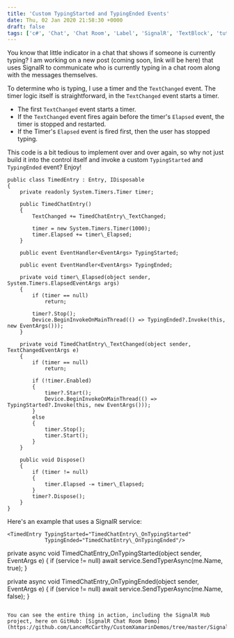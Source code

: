```yaml
---
title: 'Custom TypingStarted and TypingEnded Events'
date: Thu, 02 Jan 2020 21:58:30 +0000
draft: false
tags: ['c#', 'Chat', 'Chat Room', 'Label', 'SignalR', 'TextBlock', 'tutorial', 'Xamarin', 'Xamarin', 'xamarin forms', 'xaml']
---
```


You know that little indicator in a chat that shows if someone is currently typing? I am working on a new post (coming soon, link will be here) that uses SignalR to communicate who is currently typing in a chat room along with the messages themselves.

To determine who is typing, I use a timer and the `TextChanged` event. The timer logic itself is straightforward, in the `TextChanged` event starts a timer.

*   The first `TextChanged` event starts a timer.
*   If the `TextChanged` event fires again before the timer's `Elapsed` event, the timer is stopped and restarted.
*   If the Timer's `Elapsed` event is fired first, then the user has stopped typing.

This code is a bit tedious to implement over and over again, so why not just build it into the control itself and invoke a custom `TypingStarted` and `TypingEnded` event? Enjoy!

```
public class TimedEntry : Entry, IDisposable
{
    private readonly System.Timers.Timer timer;

    public TimedChatEntry()
    {
        TextChanged += TimedChatEntry\_TextChanged;

        timer = new System.Timers.Timer(1000);
        timer.Elapsed += timer\_Elapsed;
    }

    public event EventHandler<EventArgs> TypingStarted;

    public event EventHandler<EventArgs> TypingEnded;

    private void timer\_Elapsed(object sender, System.Timers.ElapsedEventArgs args)
    {
        if (timer == null)
            return;

        timer?.Stop();
        Device.BeginInvokeOnMainThread(() => TypingEnded?.Invoke(this, new EventArgs()));
    }

    private void TimedChatEntry\_TextChanged(object sender, TextChangedEventArgs e)
    {
        if (timer == null)
            return;

        if (!timer.Enabled)
        {
            timer?.Start();
            Device.BeginInvokeOnMainThread(() => TypingStarted?.Invoke(this, new EventArgs()));
        }
        else
        {
            timer.Stop();
            timer.Start();
        }
    }

    public void Dispose()
    {
        if (timer != null)
        {
            timer.Elapsed -= timer\_Elapsed;
        }
        timer?.Dispose();
    }
}
```

Here's an example that uses a SignalR service:

```
<TimedEntry TypingStarted="TimedChatEntry\_OnTypingStarted"
            TypingEnded="TimedChatEntry\_OnTypingEnded"/>
``````
private async void TimedChatEntry\_OnTypingStarted(object sender, EventArgs e)
{
    if (service != null)
        await service.SendTyperAsync(me.Name, true);
}

private async void TimedChatEntry\_OnTypingEnded(object sender, EventArgs e)
{
    if (service != null)
        await service.SendTyperAsync(me.Name, false);
}
```

You can see the entire thing in action, including the SignalR Hub project, here on GitHub: [SignalR Chat Room Demo](https://github.com/LanceMcCarthy/CustomXamarinDemos/tree/master/SignalRChatDemo).